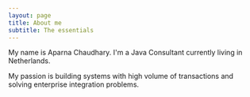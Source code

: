 ```yaml
---
layout: page
title: About me
subtitle: The essentials
---
```


My name is Aparna Chaudhary. I'm a Java Consultant currently living in Netherlands.

My passion is building systems with high volume of transactions and solving enterprise integration problems.